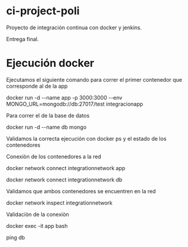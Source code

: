 # ci-project-poli
Proyecto de integración continua con docker y jenkins. 

Entrega final.

# Ejecución docker

Ejecutamos el siguiente comando para correr el primer contenedor que corresponde al de la app

docker run -d --name app -p 3000:3000 --env MONGO_URL=mongodb://db:27017/test integracionapp 

Para correr el de la base de datos

docker run -d --name db mongo

Validamos la correcta ejecución con docker ps y el estado de los contenedores

Conexiòn de los contenedores a la red 

docker network connect integrationnetwork app

docker network connect integrationnetwork db


Validamos que ambos contenedores se encuentren en la red

docker network inspect integrationnetwork


Validaciòn de la conexiòn

docker exec -it app bash

ping db

